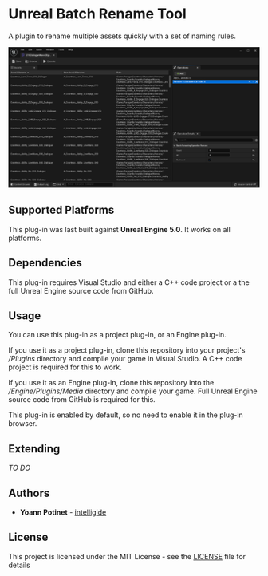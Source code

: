 # Unreal Batch Rename Tool

A plugin to rename multiple assets quickly with a set of naming rules.

![Screenshot](Docs/static/img/screenshot.png)

## Supported Platforms

This plug-in was last built against **Unreal Engine 5.0**. It works on all platforms.

## Dependencies

This plug-in requires Visual Studio and either a C++ code project or a the full
Unreal Engine source code from GitHub.

## Usage

You can use this plug-in as a project plug-in, or an Engine plug-in.

If you use it as a project plug-in, clone this repository into your project's
*/Plugins* directory and compile your game in Visual Studio. A C++ code project
is required for this to work.

If you use it as an Engine plug-in, clone this repository into the
*/Engine/Plugins/Media* directory and compile your game. Full Unreal Engine
source code from GitHub is required for this.

This plug-in is enabled by default, so no need to enable it in the plug-in browser.

## Extending

*TO DO*

## Authors

* **Yoann Potinet** - [intelligide](https://github.com/intelligide)

## License

This project is licensed under the MIT License - see the [LICENSE](LICENSE.md) file for details
